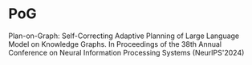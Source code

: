 # PoG
Plan-on-Graph: Self-Correcting Adaptive Planning of Large Language Model on Knowledge Graphs. In Proceedings of the 38th Annual Conference on Neural Information Processing Systems (NeurIPS'2024)
